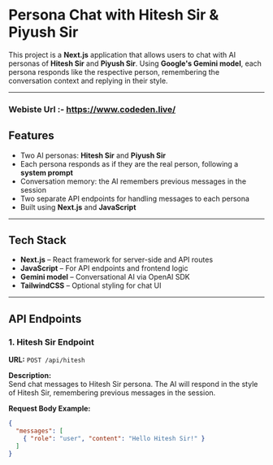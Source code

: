 # Persona Chat with Hitesh Sir & Piyush Sir

This project is a **Next.js** application that allows users to chat with AI personas of **Hitesh Sir** and **Piyush Sir**. Using **Google's Gemini model**, each persona responds like the respective person, remembering the conversation context and replying in their style.

---
### Webiste Url :- https://www.codeden.live/

## Features

- Two AI personas: **Hitesh Sir** and **Piyush Sir**  
- Each persona responds as if they are the real person, following a **system prompt**  
- Conversation memory: the AI remembers previous messages in the session  
- Two separate API endpoints for handling messages to each persona  
- Built using **Next.js** and **JavaScript**  

---

## Tech Stack

- **Next.js** – React framework for server-side and API routes  
- **JavaScript** – For API endpoints and frontend logic  
- **Gemini model** – Conversational AI via OpenAI SDK  
- **TailwindCSS** – Optional styling for chat UI  

---

## API Endpoints

### 1. Hitesh Sir Endpoint

**URL:** `POST /api/hitesh`

**Description:**  
Send chat messages to Hitesh Sir persona. The AI will respond in the style of Hitesh Sir, remembering previous messages in the session.

**Request Body Example:**

```json
{
  "messages": [
    { "role": "user", "content": "Hello Hitesh Sir!" }
  ]
}
